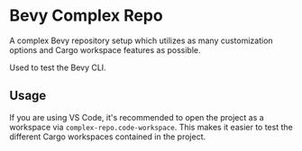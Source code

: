 # Bevy Complex Repo

A complex Bevy repository setup which utilizes as many customization options and Cargo workspace features as possible.

Used to test the Bevy CLI.

## Usage

If you are using VS Code, it's recommended to open the project as a workspace via `complex-repo.code-workspace`.
This makes it easier to test the different Cargo workspaces contained in the project.
